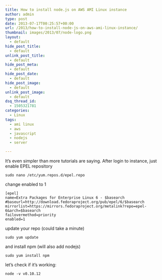 ```yaml
---
title: How to install node.js on AWS AMI Linux instance
author: admin
type: post
date: 2013-07-17T00:25:57+00:00
url: /2013/how-to-install-node-js-on-aws-ami-linux-instance/
thumbnail: images/2013/07/node-logo.png
layout:
  - default
hide_post_title:
  - default
unlink_post_title:
  - default
hide_post_meta:
  - default
hide_post_date:
  - default
hide_post_image:
  - default
unlink_post_image:
  - default
dsq_thread_id:
  - 1505321781
categories:
  - Linux
tags:
  - ami linux
  - aws
  - javascript
  - nodejs
  - server

---
```

It&#8217;s even simpler than more tutorials are saying. After login to instance, just enable EPEL repository

<!--more-->

`sudo nano /etc/yum.repos.d/epel.repo`

change enabled to 1

```
[epel]
name=Extra Packages for Enterprise Linux 6 - $basearch
#baseurl=http://download.fedoraproject.org/pub/epel/6/$basearch
mirrorlist=https://mirrors.fedoraproject.org/metalink?repo=epel-6&arch=$basearch
failovermethod=priority
enabled=1
```

update your repo (could take a minute)

`sudo yum update`

and install npm (will also add nodejs)

`sudo yum install npm`


let&#8217;s check if it&#8217;s working:

`node -v v0.10.12`